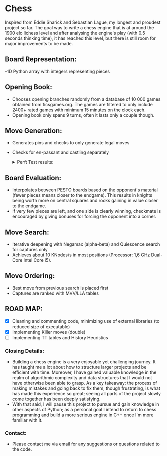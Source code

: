 # Chess
Inspired from Eddie Sharick and Sebastian Lague, my longest and proudest project so far.
The goal was to write a chess engine that is at around the 1900 elo lichess level and after analysing the engine's play
(with 0.5 seconds thinking time), it has reached this level, but there is still room for major improvements to be made.

## Board Representation: 
-1D Python array with integers representing pieces

## Opening Book: 
- Chooses opening branches randomly from a database of 10 000 games obtained from ficsgames.org. The games are filtered 
  to only include 2400+ rated games with minimum 15 minutes on the clock each.
- Opening book only spans 9 turns, often it lasts only a couple though.

## Move Generation: 
- Generates pins and checks to only generate legal moves
- Checks for en-passant and castling separately

  <details>
  
  <summary> Perft Test results: </summary>
  Processor: 1,6 GHz Dual-Core Intel Core i5

  - Starting position:
    - Ply 5 in 15.4 s, 315 KNodes/s using CPython
    - Ply 5 in 3.07 s, 1.58 MNodes/s using PyPy3 

  - Middle-game position (Kiwipete):
    - Ply 4 in 10.4 s, 392 KNodes/s using CPython
    - Ply 4 in 3.16 s, 1.28 MNodes/s using PyPy3 

  - Endgame position (FEN: 8/2p5/3p4/KP5r/1R3p1k/8/4P1P1/8 w - -):
    - Ply 5 in 4.3 s, 156 KNodes/s using CPython
    - Ply 5 in 1.74 s, 387 KNodes/s using PyPy3 

  Note: 
    - These results include updating the Zobrist hashes
    - Cython compilations falls in between PyPy and Cpython

  </details>

## Board Evaluation: 
- Interpolates between PESTO boards based on the opponent's material (fewer pieces means closer to the endgame). 
  This results in knights being worth more on central squares and rooks gaining in value closer to the endgame.
- If very few pieces are left, and one side is clearly winning, checkmate is encouraged by giving bonuses for forcing
  the opponent into a corner.

## Move Search: 
- Iterative deepening with Negamax (alpha-beta) and Quiescence search for captures only
- Achieves about 10 KNodes/s in most positions (Processor: 1,6 GHz Dual-Core Intel Core i5).

## Move Ordering: 
- Best move from previous search is placed first
- Captures are ranked with MVV/LLA tables

## ROAD MAP:
- [X] Cleaning and commenting code, minimizing use of external libraries (to reduced size of executable)
- [X] Implementing Killer moves (double)
- [ ] Implementing TT tables and History Heuristics

### Closing Details:
- Building a chess engine is a very enjoyable yet challenging journey. It has taught me a lot about how to structure 
  larger projects and be efficient with time. Moreover, I have gained valuable knowledge in the realm of algorithmic
  complexity and data structures that I would not have otherwise been able to grasp. As a key takeaway: the process of 
  making mistakes and going back to fix them, though frustrating, is what has made this experience so great; seeing all 
  parts of the project slowly come together has been deeply satisfying. 
- With that said, I will pause this project to pursue and gain knowledge in other aspects of Python; as a personal goal 
  I intend to return to chess programming and build a more serious engine in C++ once I'm more familiar with it.

### Contact:
- Please contact me via email for any suggestions or questions related to the code.
